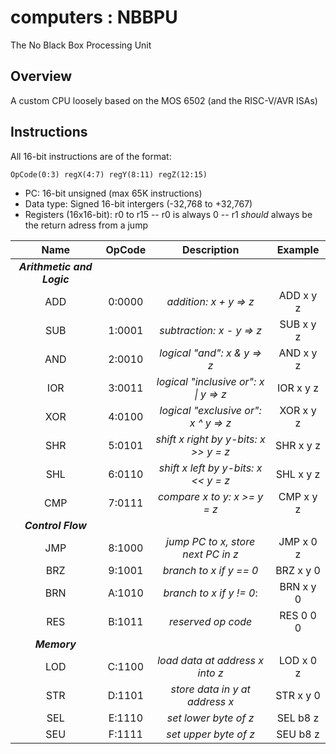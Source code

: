# computers : NBBPU

The No Black Box Processing Unit

## Overview

A custom CPU loosely based on the MOS 6502 (and the RISC-V/AVR ISAs)

## Instructions

All 16-bit instructions are of the format:

```
OpCode(0:3) regX(4:7) regY(8:11) regZ(12:15)
```

- PC: 16-bit unsigned (max 65K instructions)
- Data type: Signed 16-bit intergers (-32,768 to +32,767)
- Registers (16x16-bit): r0 to r15
 -- r0 is always 0
 -- r1 *should* always be the return adress from a jump

Name|OpCode|Description                          |Example  |
:--:|:----:|:-----------------------------------:|:-------:|
|***Arithmetic and Logic***                                |
ADD |0:0000|*addition: x + y => z*               |ADD x y z|
SUB |1:0001|*subtraction: x - y => z*            |SUB x y z|
AND |2:0010|*logical "and": x & y => z*          |AND x y z|
IOR |3:0011|*logical "inclusive or": x \| y => z*|IOR x y z|
XOR |4:0100|*logical "exclusive or": x ^ y => z* |XOR x y z|
SHR |5:0101|*shift x right by y-bits: x >> y = z*|SHR x y z|
SHL |6:0110|*shift x left by y-bits: x << y = z* |SHL x y z|
CMP |7:0111|*compare x to y: x >= y = z*         |CMP x y z|
|***Control Flow***                                        |
JMP |8:1000|*jump PC to x, store next PC in z*   |JMP x 0 z|
BRZ |9:1001|*branch to x if y == 0*              |BRZ x y 0| 
BRN |A:1010|*branch to x if y != 0*:             |BRN x y 0|
RES |B:1011|*reserved op code*                   |RES 0 0 0|
***Memory***                                               |
LOD |C:1100|*load data at address x into z*      |LOD x 0 z|
STR |D:1101|*store data in y at address x*       |STR x y 0|
SEL |E:1110|*set lower byte of z*                |SEL b8 z |
SEU |F:1111|*set upper byte of z*                |SEU b8 z |
